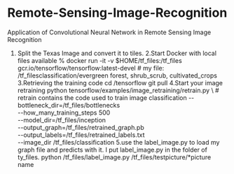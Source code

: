 # Remote-Sensing-Image-Recognition
Application of Convolutional Neural Network in Remote Sensing Image Recognition


1. Split the Texas Image and convert it to tiles. 
2.Start Docker with local files available
% docker run -it -v $HOME/tf_files:/tf_files  gcr.io/tensorflow/tensorflow:latest-devel        # my file: /tf_filesclassification/evergreen forest, shrub_scrub, cultivated_crops
3.Retrieving the training code
   cd /tensorflow
   git pull
4.Start your image retraining 
 python tensorflow/examples/image_retraining/retrain.py \                  # retrain contains the code used to train image classification
--bottleneck_dir=/tf_files/bottlenecks \
--how_many_training_steps 500 \
--model_dir=/tf_files/inception \
--output_graph=/tf_files/retrained_graph.pb \
--output_labels=/tf_files/retrained_labels.txt \
--image_dir /tf_files/classification
5.use the label_image.py to load my graph file and predicts with it. I put label_image.py in the folder of ty_files.
 python /tf_files/label_image.py /tf_files/testpicture/*picture name

